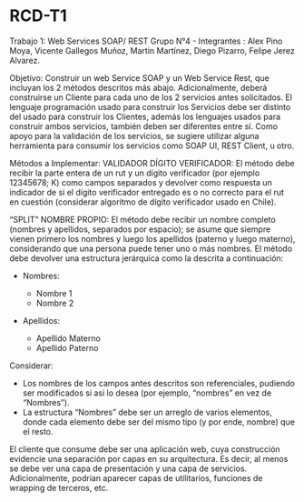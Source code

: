 # RCD-T1
Trabajo 1: Web Services SOAP/ REST
Grupo N°4 - Integrantes : Alex Pino Moya, Vicente Gallegos Muñoz, Martin Martínez, Diego Pizarro, Felipe Jerez Alvarez.

Objetivo:
Construir un web Service SOAP y un Web Service Rest, que incluyan los 2 métodos descritos más abajo. Adicionalmente, deberá construirse un Cliente para cada uno de los 2 servicios antes solicitados. El lenguaje programación usado para construir los Servicios debe ser distinto del usado para construir los Clientes, además los lenguajes usados para construir ambos servicios, también deben ser diferentes entre sí. Como apoyo para la validación de los servicios, se sugiere utilizar alguna herramienta para consumir los servicios como SOAP UI, REST Client, u otro.

Métodos a Implementar:
VALIDADOR DÍGITO VERIFICADOR: El método debe recibir la parte entera de un rut y un dígito verificador (por ejemplo 12345678; K) como campos separados y devolver como respuesta un indicador de si el dígito verificador entregado es o no correcto para el rut en cuestión (considerar algoritmo de dígito verificador usado en Chile).

“SPLIT” NOMBRE PROPIO: El método debe recibir un nombre completo (nombres y apellidos, separados por espacio); se asume que siempre vienen primero los nombres y luego los apellidos (paterno y luego materno), considerando que una persona puede tener uno o más nombres. El método debe devolver una estructura jerárquica como la descrita a continuación:

* Nombres:
  - Nombre 1
  - Nombre 2
 
* Apellidos:
  - Apellido Materno
  - Apellido Paterno

Considerar:
  - Los nombres de los campos antes descritos son referenciales, pudiendo ser modificados si asi lo desea (por ejemplo, “nombres” en vez de “Nombres”).
  - La estructura “Nombres” debe ser un arreglo de varios elementos, donde cada elemento debe ser del mismo tipo (y por ende, nombre) que el resto.

El cliente que consume debe ser una aplicación web, cuya construcción evidencie una separación por capas en su arquitectura. Es decir, al menos se debe ver una capa de presentación y una capa de servicios. Adicionalmente, podrían aparecer capas de utilitarios, funciones de wrapping de terceros, etc.
